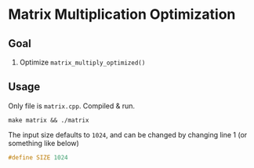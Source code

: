 #  Matrix Multiplication Optimization
## Goal
1. Optimize `matrix_multiply_optimized()`

## Usage

Only file is `matrix.cpp`. Compiled & run.
```console
make matrix && ./matrix
```

The input size defaults to `1024`, and can be changed by changing line 1 (or something like below)
```c 
#define SIZE 1024
```
